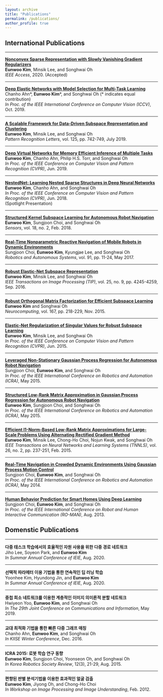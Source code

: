 ```yaml
---
layout: archive
title: "Publications"
permalink: /publications/
author_profile: true
---
```


## International Publications
-----
[**Nonconvex Sparse Representation with Slowly Vanishing Gradient Regularizers**](https://ieeexplore.ieee.org/document/9143086)       
   **Eunwoo Kim**, Minsik Lee, and Songhwai Oh       
   *IEEE Access*, 2020. (Accepted)

-----
[**Deep Elastic Networks with Model Selection for Multi-Task Learning**](https://arxiv.org/abs/1909.04860)           
   Chanho Ahn\*, **Eunwoo Kim**\*, and Songhwai Oh (\* indicates  equal contribution)      
   *In Proc. of the IEEE International Conference on Computer Vision (ICCV)*, Oct. 2019.     

-----
[**A Scalable Framework for Data-Driven Subspace Representation and Clustering**](https://www.sciencedirect.com/science/article/pii/S0167865519302107)        
   **Eunwoo Kim**, Minsik Lee, and Songhwai Oh      
   *Pattern Recognition Letters*, vol. 125, pp. 742-749, July 2019.

-----
[**Deep Virtual Networks for Memory Efficient Inference of Multiple Tasks**](https://arxiv.org/abs/1904.04562)      
   **Eunwoo Kim**, Chanho Ahn, Philip H.S. Torr, and Songhwai Oh     
   *In Proc. of the IEEE Conference on Computer Vision and Pattern Recognition (CVPR)*, Jun.  2019.
   
-----
[**NestedNet: Learning Nested Sparse Structures in Deep Neural Networks**](https://arxiv.org/abs/1712.03781)       
   **Eunwoo Kim**, Chanho Ahn, and Songhwai Oh      
   *In Proc. of the IEEE Conference on Computer Vision and Pattern Recognition (CVPR)*, Jun. 2018.   
   (Spotlight Presentation)   
   
-----
[**Structured Kernel Subspace Learning for Autonomous Robot Navigation**](https://www.mdpi.com/1424-8220/18/2/582)       
   **Eunwoo Kim**, Sungjoon Choi, and Songhwai Oh     
   *Sensors*, vol. 18, no. 2, Feb. 2018.

-----
[**Real-Time Nonparametric Reactive Navigation of Mobile Robots in Dynamic Environments**](https://www.sciencedirect.com/science/article/pii/S0921889016300392)      
   Sungjoon Choi, **Eunwoo Kim**, Kyungjae Lee, and Songhwai Oh     
   *Robotics and Autonomous Systems*, vol. 91, pp. 11-24, May 2017.
   
-----
[**Robust Elastic-Net Subspace Representation**](https://ieeexplore.ieee.org/document/7506231)       
   **Eunwoo Kim**, Minsik Lee, and Songhwai Oh      
   *IEEE Transactions on Image Processing (TIP)*, vol.  25, no. 9, pp. 4245-4259, Sep. 2016.
   
-----
[**Robust Orthogonal Matrix Factorization for Efficient Subspace Learning**](https://www.sciencedirect.com/science/article/pii/S092523121500555X)       
   **Eunwoo Kim** and Songhwai Oh      
   *Neurocomputing*, vol. 167, pp.  218-229, Nov. 2015.
   
-----
[**Elastic-Net Regularization of Singular Values for Robust Subspace Learning**](https://www.cv-foundation.org/openaccess/content_cvpr_2015/papers/Kim_Elastic-Net_Regularization_of_2015_CVPR_paper.pdf)       
   **Eunwoo Kim**, Minsik Lee, and Songhwai Oh      
   *In Proc. of the IEEE Conference on Computer Vision and Pattern Recognition (CVPR)*, Jun.  2015.

-----
[**Leveraged Non-Stationary Gaussian Process Regression for Autonomous Robot Navigation**](https://ieeexplore.ieee.org/document/7139222)       
   Sungjoon Choi, **Eunwoo Kim**, and Songhwai Oh      
   *In Proc. of the IEEE International Conference on Robotics and Automation (ICRA)*, May 2015.

-----
[**Structured Low-Rank Matrix Approximation in Gaussian Process Regression for Autonomous Robot Navigation**](https://ieeexplore.ieee.org/document/7138982)        
   **Eunwoo Kim**, Sungjoon Choi, and Songhwai Oh    
   *In Proc. of the IEEE International Conference on Robotics and Automation (ICRA)*, May 2015.
   
-----
[**Efficient l1-Norm-Based Low-Rank Matrix Approximations for Large-Scale Problems Using Alternating Rectified Gradient Method**](https://ieeexplore.ieee.org/abstract/document/6784021)       
   **Eunwoo Kim**, Minsik Lee, Chong-Ho Choi, Nojun Kwak, and Songhwai Oh     
   *IEEE Transactions on Neural Networks and Learning Systems (TNNLS)*, vol. 26, no. 2, pp. 237-251, Feb. 2015.
   
-----
[**Real-Time Navigation in Crowded Dynamic Environments Using Gaussian Process Motion Control**](https://ieeexplore.ieee.org/document/6907322)       
   Sungjoon Choi, **Eunwoo Kim**, and Songhwai Oh      
   *In Proc. of the IEEE International Conference on Robotics and Automation (ICRA)*, May 2014.
   
-----
[**Human Behavior Prediction for Smart Homes Using Deep Learning**](https://ieeexplore.ieee.org/document/6628440)       
   Sungjoon  Choi, **Eunwoo Kim**, and Songhwai Oh      
   *In Proc. of the IEEE International Conference on Robot and Human Interactive Communication (RO-MAN)*, Aug. 2013.
    
   
## Domenstic Publications
   
-----
**다중 태스크 학습에서의 효율적인 자원 사용을 위한 다중 경로 네트워크**     
   Jiho Lee, Soyeon Park, and **Eunwoo Kim**       
   *In Summar Annual Conference of IEIE*, Aug. 2020.
   
-----
**선택적 파라메터 이용 기법을 통한 연속적인 딥 러닝 학습**     
   Yoonhee Kim, Hyundong Jin, and **Eunwoo Kim**       
   *In Summar Annual Conference of IEIE*, Aug. 2020.   
   
-----
**중첩 희소 네트워크를 이용한 계층적인 이미지 의미론적 분할 네트워크**     
   Hwiyeon Yoo, **Eunwoo Kim**, and Songhwai Oh       
   *In The 29th Joint Conference on Communications and Information*, May 2019.
   
-----
**교대 최적화 기법을 통한 빠른 다중 그래프 매칭**     
   Chanho Ahn, **Eunwoo Kim**, and Songhwai Oh       
   *In KIISE Winter Conference*, Dec. 2016.

-----
**ICRA 2015: 로봇 학습 연구 동향**     
   **Eunwoo Kim**, Sungjoon Choi, Yoonseon Oh, and Songhwai Oh       
   *In Korea Robotics Society Review*, 12(3), 21-29, Aug. 2015.
   
-----
**편향된 판별 분석기법을 이용한 효과적인 얼굴 검출**     
   **Eunwoo Kim**, Jiyong Oh, and Chong-Ho Choi       
   *In Workshop on Image Processing and Image Understanding*, Feb. 2012.
   

